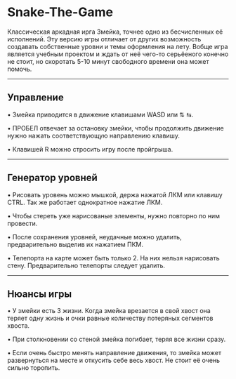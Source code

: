 # Snake-The-Game

Классическая аркадная ирга Змейка, точнее одно из бесчисленных её исполнений.
Эту версию игры отличает от других возможность создавать собственные уровни и темы оформления на лету.
Вобще игра является учебным проектом и ждать от неё чего-то серьёеного конечно не стоит, но скоротать 5-10 минут свободного времени она может помочь.

---

## Управление

• Змейка приводится в движение клавишами WASD или ⇅ ⇆.

• ПРОБЕЛ отвечает за остановку змейки, чтобы продолжить движение нужно нажать соответствующую направлению клавишу.

• Клавишей R можно стросить игру после пройгрыша.

---

## Генератор уровней

• Рисовать уровень можно мышкой, держа нажатой ЛКМ или клавишу CTRL. Так же работает однократное нажатие ЛКМ.

• Чтобы стереть уже нарисованые элементы, нужно повторно по ним провести.

• После сохранения уровней, неудачные можно удалить, предварительно выделив их нажатием ПКМ.

• Телепорта на карте может быть только 2. На них нельзя нарисовать стену. Предварительно телепорты следует удалить.

---

## Нюансы игры

• У змейки есть 3 жизни. Когда змейка врезается в свой хвост она теряет одну жизнь и очки равные количеству потеряных сегментов хвоста.

• При столкновении со стеной змейка погибает, теряя все жизни сразу.

• Если очень быстро менять направление движения, то змейка может развернуться на месте и откусить себе весь хвост. Не стоит её очень сильно торопить.
